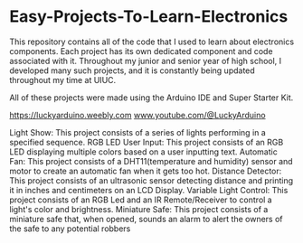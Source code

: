 # Easy-Projects-To-Learn-Electronics
This repository contains all of the code that I used to learn about electronics components. Each project has its own dedicated component and code associated with it. Throughout my junior and senior year of high school, I developed many such projects, and it is constantly being updated throughout my time at UIUC.

All of these projects were made using the Arduino IDE and Super Starter Kit.

https://luckyarduino.weebly.com
www.youtube.com/@LuckyArduino

Light Show: This project consists of a series of lights performing in a specified sequence.
RGB LED User Input: This project consists of an RGB LED displaying multiple colors based on a user inputting text.
Automatic Fan: This project consists of a DHT11(temperature and humidity) sensor and motor to create an automatic fan when it gets too hot.
Distance Detector: This project consists of an ultrasonic sensor detecting distance and printing it in inches and centimeters on an LCD Display.
Variable Light Control: This project consists of an RGB Led and an IR Remote/Receiver to control a light's color and brightness.
Miniature Safe: This project consists of a miniature safe that, when opened, sounds an alarm to alert the owners of the safe to any potential robbers​​

